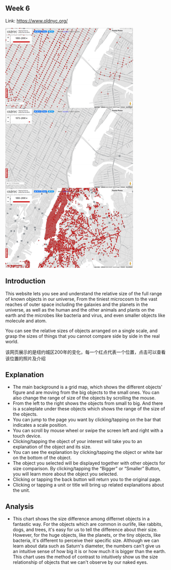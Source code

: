 Week 6
---
Link: https://www.oldnyc.org/

<img src="https://github.com/ColdCode0214/pictures/blob/main/reflection-week6-1.png" width = "400" height = "250" alt="" align=center />

<img src="https://github.com/ColdCode0214/pictures/blob/main/reflection-week6-2.png" width = "400" height = "250" alt="" align=center />

<img src="https://github.com/ColdCode0214/pictures/blob/main/reflection-week6-4.png" width = "400" height = "250" alt="" align=center />


Introduction
---
This website lets you see and understand the relative size of the full range of known objects in our universe,
From the tiniest microcosm to the vast reaches of outer space
including the galaxies and the planets in the universe, as well as the human and the other animals and plants on the earth and
the microbes like bacteria and virus, and even smaller objects like molecule and atom.

You can see the relative sizes of objects arranged on a single scale, 
and grasp the sizes of things that you cannot compare side by side in the real world.

该网页展示的是纽约城区200年的变化，每一个红点代表一个位置，点击可以查看该位置的照片及介绍


Explanation
---
- The main background is a grid map, which shows the different objects' figure and are moving from the big objects to the small ones.
  You can also change the range of size of the objects by scrolling the mouse.
- From the left to the right shows the objects from small to big.
  And there is a scaleplate under these objects which shows the range of the size of the objects.
- You can jump to the page you want by clicking/tapping on the bar that indicates a scale position. 
- You can scroll by mouse wheel or swipe the screen left and right with a touch device.
- Clicking/tapping the object of your interest will take you to an explanation of the object and its size.
- You can see the explanation by clicking/tapping the object or white bar on the bottom of the object.
- The object you selected will be displayed together with other objects for size comparison. 
  By clicking/tapping the “Bigger” or “Smaller” Button, you will learn more about the object you selected.
- Clicking or tapping the back button will return you to the original page.
- Clicking or tapping a unit or title will bring up related explanations about the unit.

Analysis
---
- This chart shows the size difference among differnet objects in a fantastic way.
  For the objects which are common in ourlife, like rabbits, dogs, and trees, it's easy for us to tell the difference about their size.
  However, for the huge objects, like the planets, or the tiny objects, like bacteria, it's different to perceive their specific size.
  Although we can learn about data such as Saturn's diameter, 
  the numbers can't give us an intuitive sense of how big it is or how much it is bigger than the earth.
  This chart uses the method of contrast to intuitively show us the size relationship of objects that we can't observe by our naked eyes.


  
